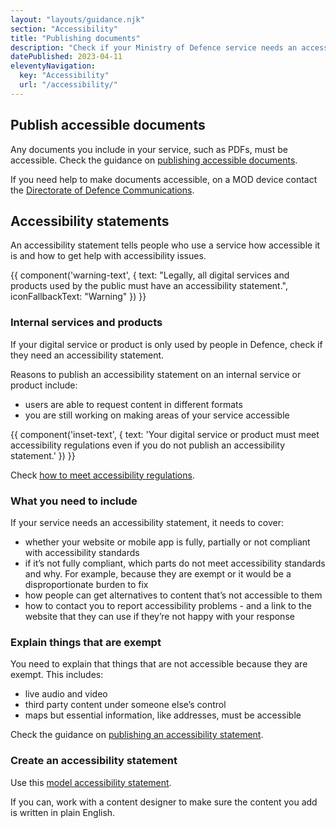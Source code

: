```yaml
---
layout: "layouts/guidance.njk"
section: "Accessibility"
title: "Publishing documents"
description: "Check if your Ministry of Defence service needs an accessibility statement, how to create one and make all documents accessible."
datePublished: 2023-04-11
eleventyNavigation:
  key: "Accessibility"
  url: "/accessibility/"
---
```


## Publish accessible documents

Any documents you include in your service, such as PDFs, must be accessible. Check the guidance on [publishing accessible documents](https://www.gov.uk/guidance/publishing-accessible-documents/).

If you need help to make documents accessible, on a MOD device contact the [Directorate of Defence Communications](https://modgovuk.sharepoint.com/sites/IntranetHeadOffice/SitePages/Defence-Communications.aspx).

## Accessibility statements

An accessibility statement tells people who use a service how accessible it is and how to get help with accessibility issues. 

{{ component('warning-text', {
  text: "Legally, all digital services and products used by the public must have an accessibility statement.",
  iconFallbackText: "Warning"
}) }}

### Internal services and products

If your digital service or product is only used by people in Defence, check if they need an accessibility statement. 

Reasons to publish an accessibility statement on an internal service or product include: 

- users are able to request content in different formats
- you are still working on making areas of your service accessible 

{{ component('inset-text', {
  text: 'Your digital service or product must meet accessibility regulations even if you do not publish an accessibility statement.'
}) }}

Check [how to meet accessibility regulations](/accessibility/meet-accessibility-regulations/).

### What you need to include

If your service needs an accessibility statement, it needs to cover:

- whether your website or mobile app is fully, partially or not compliant with accessibility standards
- if it’s not fully compliant, which parts do not meet accessibility standards and why. For example, because they are exempt or it would be a disproportionate burden to fix
- how people can get alternatives to content that’s not accessible to them
- how to contact you to report accessibility problems - and a link to the website that they can use if they’re not happy with your response

### Explain things that are exempt

You need to explain that things that are not accessible because they are exempt. This includes:

- live audio and video
- third party content under someone else’s control
- maps but essential information, like addresses, must be accessible

Check the guidance on [publishing an accessibility statement](https://www.gov.uk/guidance/make-your-website-or-app-accessible-and-publish-an-accessibility-statement/).

### Create an accessibility statement

Use this [model accessibility statement](https://www.gov.uk/guidance/model-accessibility-statement/).

If you can, work with a content designer to make sure the content you add is written in plain English.

